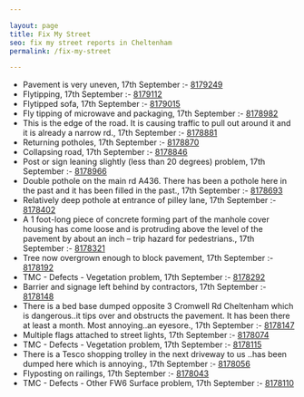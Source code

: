 ```yaml
---

layout: page
title: Fix My Street
seo: fix my street reports in Cheltenham
permalink: /fix-my-street

---
```


<!-- fix_marker starts -->

- Pavement is very uneven, 17th September :- [8179249](https://www.fixmystreet.com/report/8179249)
- Flytipping, 17th September :- [8179112](https://www.fixmystreet.com/report/8179112)
- Flytipped sofa, 17th September :- [8179015](https://www.fixmystreet.com/report/8179015)
- Fly tipping of microwave and packaging, 17th September :- [8178982](https://www.fixmystreet.com/report/8178982)
- This is the edge of the road. It is causing traffic to pull out around it and it is already a narrow rd., 17th September :- [8178881](https://www.fixmystreet.com/report/8178881)
- Returning potholes, 17th September :- [8178870](https://www.fixmystreet.com/report/8178870)
- Collapsing road, 17th September :- [8178846](https://www.fixmystreet.com/report/8178846)
- Post or sign leaning slightly (less than 20 degrees) problem, 17th September :- [8178966](https://www.fixmystreet.com/report/8178966)
- Double pothole on the main rd A436. There has been a pothole here in the past and it has been filled in the past., 17th September :- [8178693](https://www.fixmystreet.com/report/8178693)
- Relatively deep pothole at entrance of pilley lane, 17th September :- [8178402](https://www.fixmystreet.com/report/8178402)
- A 1 foot-long piece of concrete forming part of the manhole cover housing has come loose and is protruding above the level of the pavement by about an inch – trip hazard for pedestrians., 17th September :- [8178321](https://www.fixmystreet.com/report/8178321)
- Tree now overgrown enough to block pavement, 17th September :- [8178192](https://www.fixmystreet.com/report/8178192)
- TMC - Defects - Vegetation problem, 17th September :- [8178292](https://www.fixmystreet.com/report/8178292)
- Barrier and signage left behind by contractors, 17th September :- [8178148](https://www.fixmystreet.com/report/8178148)
- There is a bed base dumped opposite 3 Cromwell Rd Cheltenham which is dangerous..it tips over and obstructs the pavement. It has been there at least a month. Most annoying..an eyesore., 17th September :- [8178147](https://www.fixmystreet.com/report/8178147)
- Multiple flags attached to street lights, 17th September :- [8178074](https://www.fixmystreet.com/report/8178074)
- TMC - Defects - Vegetation problem, 17th September :- [8178115](https://www.fixmystreet.com/report/8178115)
- There is a Tesco shopping trolley in the next driveway to us ..has been dumped here which is annoying., 17th September :- [8178056](https://www.fixmystreet.com/report/8178056)
- Flyposting on railings, 17th September :- [8178043](https://www.fixmystreet.com/report/8178043)
- TMC - Defects - Other FW6  Surface problem, 17th September :- [8178110](https://www.fixmystreet.com/report/8178110)

<!-- fix_marker ends -->